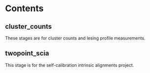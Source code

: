 Contents
========

cluster_counts
----

These stages are for cluster counts and lesing profile measurements.


twopoint_scia
-------------
This stage is for the self-calibration intrinsic alignments project.
